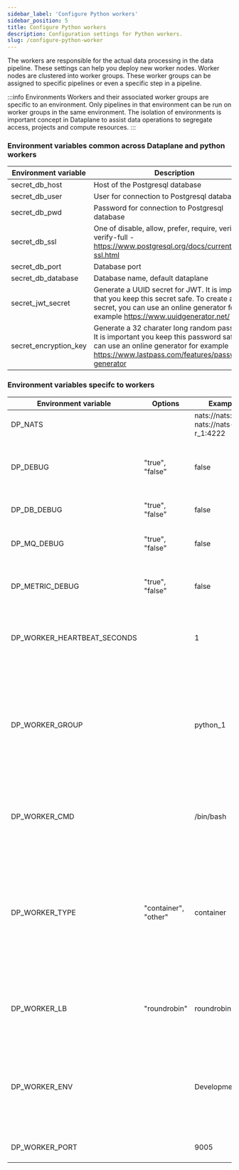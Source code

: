 ```yaml
---
sidebar_label: 'Configure Python workers'
sidebar_position: 5
title: Configure Python workers
description: Configuration settings for Python workers. 
slug: /configure-python-worker
---
```


The workers are responsible for the actual data processing in the data pipeline. These settings can help you deploy new worker nodes. Worker nodes are clustered into worker groups. These worker groups can be assigned to specific pipelines or even a specific step in a pipeline. 

:::info Environments
Workers and their associated worker groups are specific to an environment. Only pipelines in that environment can be run on worker groups in the same environment. The isolation of environments is important concept in Dataplane to assist data operations to segregate access, projects and compute resources.
:::


### Environment variables common across Dataplane and python workers

| Environment variable  | Description                                                                                                                                                                                |
|-----------------------|--------------------------------------------------------------------------------------------------------------------------------------------------------------------------------------------|
| secret_db_host        | Host of the Postgresql database                                                                                                                                                            |
| secret_db_user        | User for connection to Postgresql database                                                                                                                                                 |
| secret_db_pwd         | Password for connection to Postgresql database                                                                                                                                             |
| secret_db_ssl         | One of disable, allow, prefer, require, verify-ca, verify-full - https://www.postgresql.org/docs/current/libpq-ssl.html                                                                    |
| secret_db_port        | Database port                                                                                                                                                                              |
| secret_db_database    | Database name, default dataplane                                                                                                                                                           |
| secret_jwt_secret     | Generate a UUID secret for JWT. It is important that you keep this secret safe. To create a secret, you can use an online generator for example https://www.uuidgenerator.net/             |
| secret_encryption_key | Generate a 32 charater long random password. It is important you keep this password safe. You can use an online generator for example https://www.lastpass.com/features/password-generator |


### Environment variables specifc to workers

| Environment variable        | Options              | Example                                | Description                                                                                                                                                                  |
|-----------------------------|----------------------|----------------------------------------|------------------------------------------------------------------------------------------------------------------------------------------------------------------------------|
| DP_NATS                     |                      | nats://nats:4222, nats://nats-r_1:4222 | Connection string to NATS                                                                                                                                                    |
| DP_DEBUG                    | "true", "false"      | false                                  | Print debug logs to console. Recommended to turn off in production.                                                                                                          |
| DP_DB_DEBUG                 | "true", "false"      | false                                  | Print database debug logs to console.                                                                                                                                        |
| DP_MQ_DEBUG                 | "true", "false"      | false                                  | Print message queue debug logs to console.                                                                                                                                   |
| DP_METRIC_DEBUG             | "true", "false"      | false                                  | Print CPU and memory metrics debug logs to console.                                                                                                                          |
| DP_WORKER_HEARTBEAT_SECONDS |                      | 1                                      | The interval in seconds that the worker sends a heart beat to the main app.                                                                                                  |
| DP_WORKER_GROUP             |                      | python_1                               | The worker group is the collection of worker nodes that have the same configuration. For example, a python worker group that runs the python scripts in the pipeline.        |
| DP_WORKER_CMD               |                      | /bin/bash                              | The shell command installed on the linux. This is useful for different linux installations.                                                                                  |
| DP_WORKER_TYPE              | "container", "other" | container                              | The worker type is for CPU and memory metrics collection. This can differ between a containerised or bare metal installation. If unsure, recommended to keep it to "other".  |
| DP_WORKER_LB                | "roundrobin"         | roundrobin                             | The load balancer strategy is how analytical workloads are distributed to worker nodes.                                                                                      |
| DP_WORKER_ENV               |                      | Development                            | This is the name of the environment the worker node belongs to. This must match environments set inside the main app.                                                        |
| DP_WORKER_PORT              |                      | 9005                                   | The port that the worker node runs on.                                                                                                                                       |

